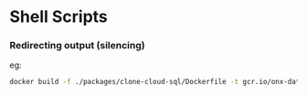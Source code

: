 # Shell Scripts  


### Redirecting output (silencing)

eg:
```bash
docker build -f ./packages/clone-cloud-sql/Dockerfile -t gcr.io/onx-datastore/pygis-clone-cloud-sql:latest . > /dev/null 2>&1
```
